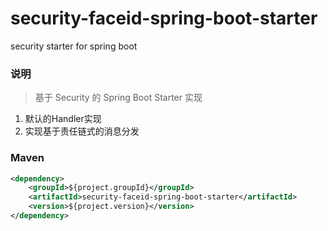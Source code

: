 # security-faceid-spring-boot-starter
security starter for spring boot

### 说明


 > 基于 Security 的 Spring Boot Starter 实现

1. 默认的Handler实现
2. 实现基于责任链式的消息分发

### Maven

``` xml
<dependency>
	<groupId>${project.groupId}</groupId>
	<artifactId>security-faceid-spring-boot-starter</artifactId>
	<version>${project.version}</version>
</dependency>
```